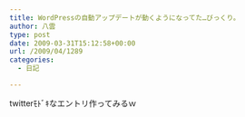 ```yaml
---
title: WordPressの自動アップデートが動くようになってた…びっくり。
author: 八雲
type: post
date: 2009-03-31T15:12:58+00:00
url: /2009/04/1289
categories:
  - 日記

---
```

twitterﾓﾄﾞｷなエントリ作ってみるｗ
